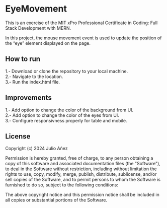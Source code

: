 # EyeMovement

This is an exercise of the MIT xPro Professional Certificate in Coding: Full Stack Development with MERN.

In this project, the mouse movement event is used to update the position of the “eye” element displayed on the page.

## How to run

1.- Download or clone the repository to your local machine.<br />
2.- Navigate to the location.<br />
3.- Run the index.html file.<br />

## Improvements

1.- Add option to change the color of the background from UI.<br />
2.- Add option to change the color of the eyes from UI.<br />
3.- Configure responsivness properly for table and mobile.<br />

## License

Copyright (c) 2024 Julio Añez

Permission is hereby granted, free of charge, to any person obtaining a copy of this software and associated documentation files (the "Software"), to deal in the Software without restriction, including without limitation the rights to use, copy, modify, merge, publish, distribute, sublicense, and/or sell copies of the Software, and to permit persons to whom the Software is furnished to do so, subject to the following conditions:

The above copyright notice and this permission notice shall be included in all copies or substantial portions of the Software.
